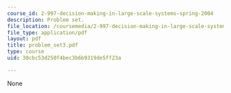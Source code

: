 ```yaml
---
course_id: 2-997-decision-making-in-large-scale-systems-spring-2004
description: Problem set.
file_location: /coursemedia/2-997-decision-making-in-large-scale-systems-spring-2004/30cbc53d250f4bec3b6b9319de5ff23a_problem_set3.pdf
file_type: application/pdf
layout: pdf
title: problem_set3.pdf
type: course
uid: 30cbc53d250f4bec3b6b9319de5ff23a

---
```

None